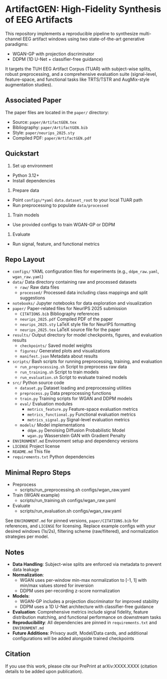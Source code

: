 # ArtifactGEN: High-Fidelity Synthesis of EEG Artifacts

This repository implements a reproducible pipeline to synthesize multi-channel EEG artifact windows using two state-of-the-art generative paradigms:

- WGAN-GP with projection discriminator
- DDPM (1D U-Net + classifier-free guidance)

It targets the TUH EEG Artifact Corpus (TUAR) with subject-wise splits, robust preprocessing, and a comprehensive evaluation suite (signal-level, feature-space, and functional tasks like TRTS/TSTR and AugMix-style augmentation studies).

## Associated Paper

The paper files are located in the `paper/` directory:

- Source: `paper/ArtifactGEN.tex`
- Bibliography: `paper/ArtifactGEN.bib`
- Style: `paper/neurips_2025.sty`
- Compiled PDF: `paper/ArtifactGEN.pdf`

## Quickstart

1) Set up environment

- Python 3.12+
- Install dependencies

1) Prepare data

- Point `configs/*yaml` `data.dataset_root` to your local TUAR path
- Run preprocessing to populate `data/processed`

1) Train models

- Use provided configs to train WGAN-GP or DDPM

1) Evaluate

- Run signal, feature, and functional metrics

## Repo Layout

- `configs/`           YAML configuration files for experiments (e.g., `ddpm_raw.yaml`, `wgan_raw.yaml`)
- `data/`              Data directory containing raw and processed datasets
  - `raw/`             Raw data files
  - `processed/`       Processed data including class mappings and split suggestions
- `notebooks/`         Jupyter notebooks for data exploration and visualization
- `paper/`             Paper-related files for NeurIPS 2025 submission
  - `CITATIONS.bib`    Bibliography references
  - `neurips_2025.pdf` Compiled PDF of the paper
  - `neurips_2025.sty` LaTeX style file for NeurIPS formatting
  - `neurips_2025.tex` LaTeX source file for the paper
- `results/`           Output directory for model checkpoints, figures, and evaluation results
  - `checkpoints/`     Saved model weights
  - `figures/`         Generated plots and visualizations
  - `manifest.json`    Metadata about results
- `scripts/`           Bash scripts for running preprocessing, training, and evaluation
  - `run_preprocessing.sh` Script to preprocess raw data
  - `run_training.sh`      Script to train models
  - `run_evaluation.sh`    Script to evaluate trained models
- `src/`               Python source code
  - `dataset.py`       Dataset loading and preprocessing utilities
  - `preprocess.py`    Data preprocessing functions
  - `train.py`         Training scripts for WGAN and DDPM models
  - `eval/`            Evaluation modules
    - `metrics_feature.py`   Feature-space evaluation metrics
    - `metrics_functional.py` Functional evaluation metrics
    - `metrics_signal.py`     Signal-level evaluation metrics
  - `models/`          Model implementations
    - `ddpm.py`        Denoising Diffusion Probabilistic Model
    - `wgan.py`        Wasserstein GAN with Gradient Penalty
- `ENVIRONMENT.md`     Environment setup and dependency versions
- `LICENSE`            Project license
- `README.md`          This file
- `requirements.txt`   Python dependencies


## Minimal Repro Steps

- Preprocess
  - scripts/run_preprocessing.sh configs/wgan_raw.yaml
- Train (WGAN example)
  - scripts/run_training.sh configs/wgan_raw.yaml
- Evaluate
  - scripts/run_evaluation.sh configs/wgan_raw.yaml

See `ENVIRONMENT.md` for pinned versions, `paper/CITATIONS.bib` for references, and `LICENSE` for licensing. Replace example configs with your desired windows (1s/2s), filtering scheme (raw/filtered), and normalization strategies per model.

## Notes

- **Data Handling**: Subject-wise splits are enforced via metadata to prevent data leakage
- **Normalization**:
  - WGAN uses per-window min-max normalization to [-1, 1] with min/max values stored for inversion
  - DDPM uses per-recording z-score normalization
- **Models**:
  - WGAN-GP includes a projection discriminator for improved stability
  - DDPM uses a 1D U-Net architecture with classifier-free guidance
- **Evaluation**: Comprehensive metrics include signal fidelity, feature distribution matching, and functional performance on downstream tasks
- **Reproducibility**: All dependencies are pinned in `requirements.txt` and `ENVIRONMENT.md`
- **Future Additions**: Privacy audit, Model/Data cards, and additional configurations will be added alongside trained checkpoints

## Citation

If you use this work, please cite our PrePrint at arXiv:XXXX.XXXX (citation details to be added upon publication).
